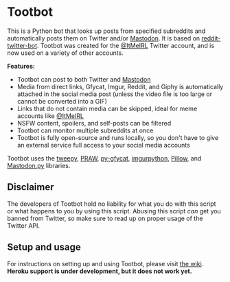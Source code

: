 # Tootbot

This is a Python bot that looks up posts from specified subreddits and automatically posts them on Twitter and/or [Mastodon](https://joinmastodon.org/). It is based on [reddit-twitter-bot](https://github.com/rhiever/reddit-twitter-bot). Tootbot was created for the [@ItMeIRL](https://twitter.com/ItMeIRL) Twitter account, and is now used on a variety of other accounts.

**Features:**

* Tootbot can post to both Twitter and [Mastodon](https://joinmastodon.org/)
* Media from direct links, Gfycat, Imgur, Reddit, and Giphy is automatically attached in the social media post (unless the video file is too large or cannot be converted into a GIF)
* Links that do not contain media can be skipped, ideal for meme accounts like [@ItMeIRL](https://twitter.com/ItMeIRL)
* NSFW content, spoilers, and self-posts can be filtered
* Tootbot can monitor multiple subreddits at once
* Tootbot is fully open-source and runs locally, so you don't have to give an external service full access to your social media accounts

Tootbot uses the [tweepy](https://github.com/tweepy/tweepy), [PRAW](https://praw.readthedocs.io/en/latest/), [py-gfycat](https://github.com/ankeshanand/py-gfycat), [imgurpython](https://github.com/Imgur/imgurpython), [Pillow](https://github.com/python-pillow/Pillow), and [Mastodon.py](https://github.com/halcy/Mastodon.py) libraries.

## Disclaimer

The developers of Tootbot hold no liability for what you do with this script or what happens to you by using this script. Abusing this script *can* get you banned from Twitter, so make sure to read up on proper usage of the Twitter API.

## Setup and usage

For instructions on setting up and using Tootbot, please visit [the wiki](https://github.com/corbindavenport/tootbot/wiki). **Heroku support is under development, but it does not work yet.**